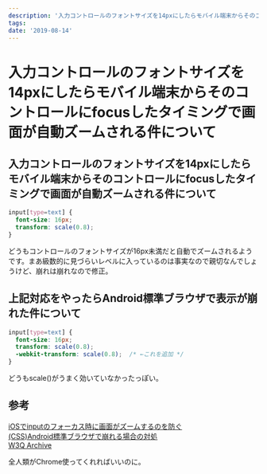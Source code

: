 ```yaml
---
description: '入力コントロールのフォントサイズを14pxにしたらモバイル端末からそのコントロールにfocusしたタイミングで画面が自動ズームされる件について'
tags:
date: '2019-08-14'
---
```

# 入力コントロールのフォントサイズを14pxにしたらモバイル端末からそのコントロールにfocusしたタイミングで画面が自動ズームされる件について
## 入力コントロールのフォントサイズを14pxにしたらモバイル端末からそのコントロールにfocusしたタイミングで画面が自動ズームされる件について  
  
```css
input[type=text] {
  font-size: 16px;
  transform: scale(0.8);
}
```  
  
どうもコントロールのフォントサイズが16px未満だと自動でズームされるようです。まあ級数的に見づらいレベルに入っているのは事実なので親切なんでしょうけど、崩れは崩れなので修正。  
  
## 上記対応をやったらAndroid標準ブラウザで表示が崩れた件について  
  
```css
input[type=text] {
  font-size: 16px;
  transform: scale(0.8);
  -webkit-transform: scale(0.8);  /* ←これを追加 */
}
```  
どうもscale()がうまく効いていなかったっぽい。  
  
## 参考  
[iOSでinputのフォーカス時に画面がズームするのを防ぐ](https://qiita.com/volkuwabara/items/b285cc312587c73a4812)  
[(CSS)Android標準ブラウザで崩れる場合の対処](https://qiita.com/kt-tsutsumi/items/bd2933b5fd4028d73979)  
[W3Q Archive](http://w3q.jp/t/10468)  
  
全人類がChrome使ってくれればいいのに。  
